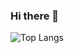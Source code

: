 ### Hi there 👋

![Top Langs](https://github-readme-stats.vercel.app/api/top-langs/?username=oli42&hide=javascript,css,scss,html,Makefile&theme=tokyonight)

